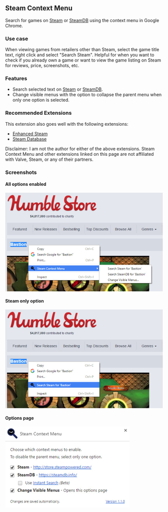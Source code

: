 Steam Context Menu
------------------

Search for games on [Steam](http://store.steampowered.com/) or [SteamDB](https://steamdb.info/) using the context menu in Google Chrome.

### Use case
When viewing games from retailers other than Steam, select the game title text, right click and select "Search Steam".  Helpful for when you want to check if you already own a game or want to view the game listing on Steam for reviews, price, screenshots, etc.

### Features
* Search selected text on [Steam](http://store.steampowered.com/) or [SteamDB](https://steamdb.info/).
* Change visible menus with the option to collapse the parent menu when only one option is selected.

### Recommended Extensions
This extension also goes well with the following extensions:
* [Enhanced Steam](https://www.enhancedsteam.com/)
* [Steam Database](https://steamdb.info/extension/)

Disclaimer: I am not the author for either of the above extensions.  Steam Context Menu and other extensions linked on this page are not affiliated with Valve, Steam, or any of their partners.

### Screenshots
#### All options enabled
![](https://github.com/Skylark95/chrome-steam-context-menu/blob/master/screenshots/screenshot_all.jpg)

#### Steam only option
![](https://github.com/Skylark95/chrome-steam-context-menu/blob/master/screenshots/screenshot_steam.jpg)

#### Options page
![](https://github.com/Skylark95/chrome-steam-context-menu/blob/master/screenshots/screenshot_options.jpg)
